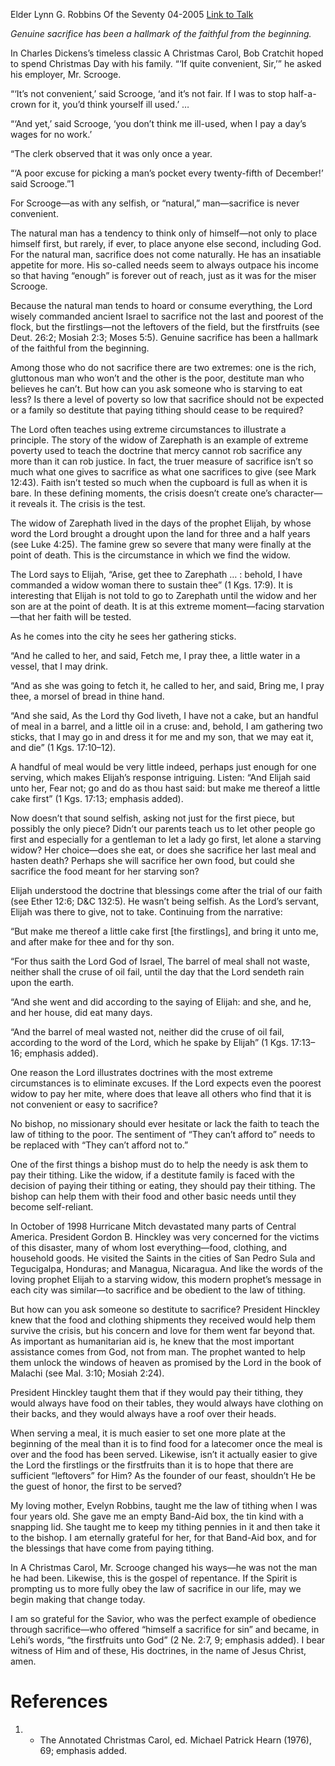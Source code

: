 Elder Lynn G. Robbins
Of the Seventy
04-2005
[Link to Talk](https://www.churchofjesuschrist.org/study/general-conference/2005/04/tithing-a-commandment-even-for-the-destitute?lang=eng)

_Genuine sacrifice has been a hallmark of the faithful from the beginning._

In Charles Dickens’s timeless classic A Christmas Carol, Bob Cratchit hoped to spend Christmas Day with his family. “‘If quite convenient, Sir,’” he asked his employer, Mr. Scrooge.

“‘It’s not convenient,’ said Scrooge, ‘and it’s not fair. If I was to stop half-a-crown for it, you’d think yourself ill used.’ …

“‘And yet,’ said Scrooge, ‘you don’t think me ill-used, when I pay a day’s wages for no work.’

“The clerk observed that it was only once a year.

“‘A poor excuse for picking a man’s pocket every twenty-fifth of December!’ said Scrooge.”1

For Scrooge—as with any selfish, or “natural,” man—sacrifice is never convenient.

The natural man has a tendency to think only of himself—not only to place himself first, but rarely, if ever, to place anyone else second, including God. For the natural man, sacrifice does not come naturally. He has an insatiable appetite for more. His so-called needs seem to always outpace his income so that having “enough” is forever out of reach, just as it was for the miser Scrooge.

Because the natural man tends to hoard or consume everything, the Lord wisely commanded ancient Israel to sacrifice not the last and poorest of the flock, but the firstlings—not the leftovers of the field, but the firstfruits (see Deut. 26:2; Mosiah 2:3; Moses 5:5). Genuine sacrifice has been a hallmark of the faithful from the beginning.

Among those who do not sacrifice there are two extremes: one is the rich, gluttonous man who won’t and the other is the poor, destitute man who believes he can’t. But how can you ask someone who is starving to eat less? Is there a level of poverty so low that sacrifice should not be expected or a family so destitute that paying tithing should cease to be required?

The Lord often teaches using extreme circumstances to illustrate a principle. The story of the widow of Zarephath is an example of extreme poverty used to teach the doctrine that mercy cannot rob sacrifice any more than it can rob justice. In fact, the truer measure of sacrifice isn’t so much what one gives to sacrifice as what one sacrifices to give (see Mark 12:43). Faith isn’t tested so much when the cupboard is full as when it is bare. In these defining moments, the crisis doesn’t create one’s character—it reveals it. The crisis is the test.

The widow of Zarephath lived in the days of the prophet Elijah, by whose word the Lord brought a drought upon the land for three and a half years (see Luke 4:25). The famine grew so severe that many were finally at the point of death. This is the circumstance in which we find the widow.

The Lord says to Elijah, “Arise, get thee to Zarephath … : behold, I have commanded a widow woman there to sustain thee” (1 Kgs. 17:9). It is interesting that Elijah is not told to go to Zarephath until the widow and her son are at the point of death. It is at this extreme moment—facing starvation—that her faith will be tested.

As he comes into the city he sees her gathering sticks.

“And he called to her, and said, Fetch me, I pray thee, a little water in a vessel, that I may drink.



“And as she was going to fetch it, he called to her, and said, Bring me, I pray thee, a morsel of bread in thine hand.

“And she said, As the Lord thy God liveth, I have not a cake, but an handful of meal in a barrel, and a little oil in a cruse: and, behold, I am gathering two sticks, that I may go in and dress it for me and my son, that we may eat it, and die” (1 Kgs. 17:10–12).

A handful of meal would be very little indeed, perhaps just enough for one serving, which makes Elijah’s response intriguing. Listen: “And Elijah said unto her, Fear not; go and do as thou hast said: but make me thereof a little cake first” (1 Kgs. 17:13; emphasis added).

Now doesn’t that sound selfish, asking not just for the first piece, but possibly the only piece? Didn’t our parents teach us to let other people go first and especially for a gentleman to let a lady go first, let alone a starving widow? Her choice—does she eat, or does she sacrifice her last meal and hasten death? Perhaps she will sacrifice her own food, but could she sacrifice the food meant for her starving son?

Elijah understood the doctrine that blessings come after the trial of our faith (see Ether 12:6; D&C 132:5). He wasn’t being selfish. As the Lord’s servant, Elijah was there to give, not to take. Continuing from the narrative:

“But make me thereof a little cake first [the firstlings], and bring it unto me, and after make for thee and for thy son.

“For thus saith the Lord God of Israel, The barrel of meal shall not waste, neither shall the cruse of oil fail, until the day that the Lord sendeth rain upon the earth.

“And she went and did according to the saying of Elijah: and she, and he, and her house, did eat many days.

“And the barrel of meal wasted not, neither did the cruse of oil fail, according to the word of the Lord, which he spake by Elijah” (1 Kgs. 17:13–16; emphasis added).

One reason the Lord illustrates doctrines with the most extreme circumstances is to eliminate excuses. If the Lord expects even the poorest widow to pay her mite, where does that leave all others who find that it is not convenient or easy to sacrifice?

No bishop, no missionary should ever hesitate or lack the faith to teach the law of tithing to the poor. The sentiment of “They can’t afford to” needs to be replaced with “They can’t afford not to.”

One of the first things a bishop must do to help the needy is ask them to pay their tithing. Like the widow, if a destitute family is faced with the decision of paying their tithing or eating, they should pay their tithing. The bishop can help them with their food and other basic needs until they become self-reliant.

In October of 1998 Hurricane Mitch devastated many parts of Central America. President Gordon B. Hinckley was very concerned for the victims of this disaster, many of whom lost everything—food, clothing, and household goods. He visited the Saints in the cities of San Pedro Sula and Tegucigalpa, Honduras; and Managua, Nicaragua. And like the words of the loving prophet Elijah to a starving widow, this modern prophet’s message in each city was similar—to sacrifice and be obedient to the law of tithing.

But how can you ask someone so destitute to sacrifice? President Hinckley knew that the food and clothing shipments they received would help them survive the crisis, but his concern and love for them went far beyond that. As important as humanitarian aid is, he knew that the most important assistance comes from God, not from man. The prophet wanted to help them unlock the windows of heaven as promised by the Lord in the book of Malachi (see Mal. 3:10; Mosiah 2:24).

President Hinckley taught them that if they would pay their tithing, they would always have food on their tables, they would always have clothing on their backs, and they would always have a roof over their heads.

When serving a meal, it is much easier to set one more plate at the beginning of the meal than it is to find food for a latecomer once the meal is over and the food has been served. Likewise, isn’t it actually easier to give the Lord the firstlings or the firstfruits than it is to hope that there are sufficient “leftovers” for Him? As the founder of our feast, shouldn’t He be the guest of honor, the first to be served?

My loving mother, Evelyn Robbins, taught me the law of tithing when I was four years old. She gave me an empty Band-Aid box, the tin kind with a snapping lid. She taught me to keep my tithing pennies in it and then take it to the bishop. I am eternally grateful for her, for that Band-Aid box, and for the blessings that have come from paying tithing.

In A Christmas Carol, Mr. Scrooge changed his ways—he was not the man he had been. Likewise, this is the gospel of repentance. If the Spirit is prompting us to more fully obey the law of sacrifice in our life, may we begin making that change today.

I am so grateful for the Savior, who was the perfect example of obedience through sacrifice—who offered “himself a sacrifice for sin” and became, in Lehi’s words, “the firstfruits unto God” (2 Ne. 2:7, 9; emphasis added). I bear witness of Him and of these, His doctrines, in the name of Jesus Christ, amen.

# References
1. - The Annotated Christmas Carol, ed. Michael Patrick Hearn (1976), 69; emphasis added.